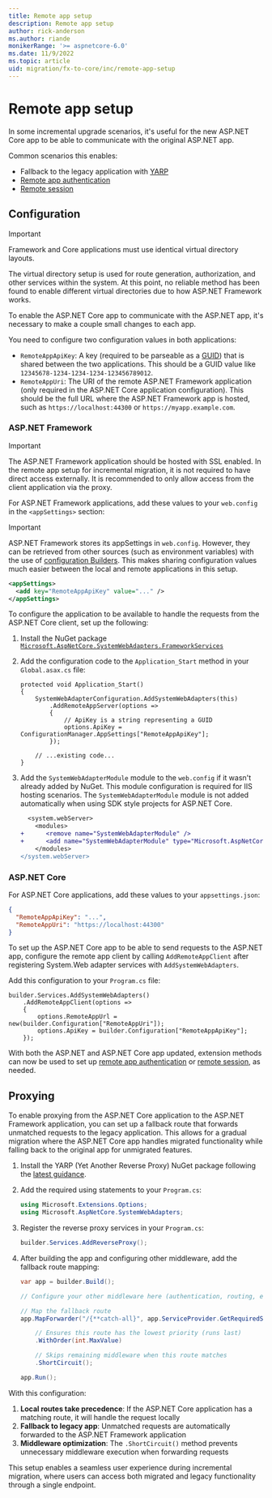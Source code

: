 ```yaml
---
title: Remote app setup
description: Remote app setup
author: rick-anderson
ms.author: riande
monikerRange: '>= aspnetcore-6.0'
ms.date: 11/9/2022
ms.topic: article
uid: migration/fx-to-core/inc/remote-app-setup
---
```


# Remote app setup

In some incremental upgrade scenarios, it's useful for the new ASP.NET Core app to be able to communicate with the original ASP.NET app.

Common scenarios this enables:

* Fallback to the legacy application with [YARP](xref:fundamentals/servers/yarp/yarp-overview)
* [Remote app authentication](xref:migration/fx-to-core/areas/authentication#remote-authenticationn)
* [Remote session](xref:migration/fx-to-core/areas/session#remote-app-session-state)

## Configuration

> [!IMPORTANT]
> Framework and Core applications must use identical virtual directory layouts.
>
> The virtual directory setup is used for route generation, authorization, and other services within the system. At this point, no reliable method has been found to enable different virtual directories due to how ASP.NET Framework works.

To enable the ASP.NET Core app to communicate with the ASP.NET app, it's necessary to make a couple small changes to each app.

You need to configure two configuration values in both applications:

* `RemoteAppApiKey`: A key (required to be parseable as a [GUID](/dotnet/api/system.guid)) that is shared between the two applications. This should be a GUID value like `12345678-1234-1234-1234-123456789012`.
* `RemoteAppUri`: The URI of the remote ASP.NET Framework application (only required in the ASP.NET Core application configuration). This should be the full URL where the ASP.NET Framework app is hosted, such as `https://localhost:44300` or `https://myapp.example.com`.

### ASP.NET Framework

> [!IMPORTANT]
> The ASP.NET Framework application should be hosted with SSL enabled. In the remote app setup for incremental migration, it is not required to have direct access externally. It is recommended to only allow access from the client application via the proxy.

For ASP.NET Framework applications, add these values to your `web.config` in the `<appSettings>` section:

> [!IMPORTANT]
> ASP.NET Framework stores its appSettings in `web.config`. However, they can be retrieved from other sources (such as environment variables) with the use of [configuration Builders](/aspnet/config-builder). This makes sharing configuration values much easier between the local and remote applications in this setup.

```xml
<appSettings>
  <add key="RemoteAppApiKey" value="..." />
</appSettings>
```

To configure the application to be available to handle the requests from the ASP.NET Core client, set up the following:

1. Install the NuGet package [`Microsoft.AspNetCore.SystemWebAdapters.FrameworkServices`](https://www.nuget.org/packages/Microsoft.AspNetCore.SystemWebAdapters)

1. Add the configuration code to the `Application_Start` method in your `Global.asax.cs` file:

    ```CSharp
    protected void Application_Start()
    {
        SystemWebAdapterConfiguration.AddSystemWebAdapters(this)
            .AddRemoteAppServer(options =>
            {
                // ApiKey is a string representing a GUID
                options.ApiKey = ConfigurationManager.AppSettings["RemoteAppApiKey"];
            });
        
        // ...existing code...
    }
    ```
    
1. Add the `SystemWebAdapterModule` module to the `web.config` if it wasn't already added by NuGet. This module configuration is required for IIS hosting scenarios. The `SystemWebAdapterModule` module is not added automatically when using SDK style projects for ASP.NET Core.

    ```diff
      <system.webServer>
        <modules>
    +      <remove name="SystemWebAdapterModule" />
    +      <add name="SystemWebAdapterModule" type="Microsoft.AspNetCore.SystemWebAdapters.SystemWebAdapterModule, Microsoft.AspNetCore.SystemWebAdapters.FrameworkServices" preCondition="managedHandler" />
        </modules>
    </system.webServer>
    ```

### ASP.NET Core

For ASP.NET Core applications, add these values to your `appsettings.json`:

```json
{
  "RemoteAppApiKey": "...",
  "RemoteAppUri": "https://localhost:44300"
}
```

To set up the ASP.NET Core app to be able to send requests to the ASP.NET app, configure the remote app client by calling `AddRemoteAppClient` after registering System.Web adapter services with `AddSystemWebAdapters`.

Add this configuration to your `Program.cs` file:

```CSharp
builder.Services.AddSystemWebAdapters()
    .AddRemoteAppClient(options =>
    {
        options.RemoteAppUrl = new(builder.Configuration["RemoteAppUri"]);
        options.ApiKey = builder.Configuration["RemoteAppApiKey"];
    });
```

With both the ASP.NET and ASP.NET Core app updated, extension methods can now be used to set up [remote app authentication](xref:migration/fx-to-core/areas/authentication#remote-authenticationn) or [remote session](xref:migration/fx-to-core/areas/session#remote-app-session-state), as needed.

## Proxying

To enable proxying from the ASP.NET Core application to the ASP.NET Framework application, you can set up a fallback route that forwards unmatched requests to the legacy application. This allows for a gradual migration where the ASP.NET Core app handles migrated functionality while falling back to the original app for unmigrated features.

1. Install the YARP (Yet Another Reverse Proxy) NuGet package following the [latest guidance](~/fundamentals/servers/yarp/getting-started).

1. Add the required using statements to your `Program.cs`:

    ```csharp
    using Microsoft.Extensions.Options;
    using Microsoft.AspNetCore.SystemWebAdapters;
    ```

1. Register the reverse proxy services in your `Program.cs`:

    ```csharp
    builder.Services.AddReverseProxy();
    ```

1. After building the app and configuring other middleware, add the fallback route mapping:
    
    ```csharp
    var app = builder.Build();
    
    // Configure your other middleware here (authentication, routing, etc.)
    
    // Map the fallback route
    app.MapForwarder("/{**catch-all}", app.ServiceProvider.GetRequiredService<IOptions<RemoteAppClientOptions>>().Value.RemoteAppUrl.OriginalString)
    
        // Ensures this route has the lowest priority (runs last)
        .WithOrder(int.MaxValue)
    
        // Skips remaining middleware when this route matches
        .ShortCircuit();
    
    app.Run();
    ```

With this configuration:

1. **Local routes take precedence**: If the ASP.NET Core application has a matching route, it will handle the request locally
2. **Fallback to legacy app**: Unmatched requests are automatically forwarded to the ASP.NET Framework application
3. **Middleware optimization**: The `.ShortCircuit()` method prevents unnecessary middleware execution when forwarding requests

This setup enables a seamless user experience during incremental migration, where users can access both migrated and legacy functionality through a single endpoint.
